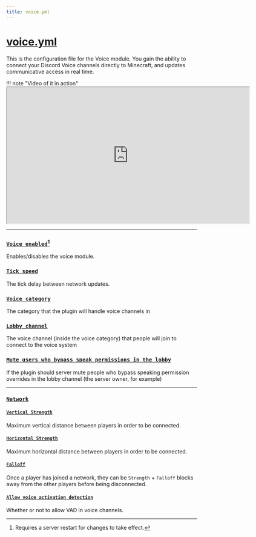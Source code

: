 ```yaml
---
title: voice.yml
---
```


# [voice.yml](https://config.discordsrv.com/voice/_)

This is the configuration file for the Voice module. You gain the ability to connect your Discord Voice channels directly to Minecraft, and updates communicative access in real time.

!!! note "Video of it in action"
		<iframe width="640" height="360" src="https://www.youtube-nocookie.com/embed/R3GRFPUIqGE?mute=1" title="YouTube video player" frameborder="1" allow="accelerometer; autoplay; clipboard-write; encrypted-media; gyroscope; picture-in-picture" allowfullscreen></iframe>

---

### [`Voice enabled`](https://config.discordsrv.com/voice/Voice%20enabled)[^1]
Enables/disables the voice module.
### [`Tick speed`](https://config.discordsrv.com/voice/Tick%20speed)
The tick delay between network updates.
### [`Voice category`](https://config.discordsrv.com/voice/Voice%20category)
The category that the plugin will handle voice channels in
### [`Lobby channel`](https://config.discordsrv.com/voice/Lobby%20channel)
The voice channel (inside the voice category) that people will join to connect to the voice system
### [`Mute users who bypass speak permissions in the lobby`](https://config.discordsrv.com/voice/Mute%20users%20who%20bypass%20speak%20permissions%20in%20the%20lobby)
If the plugin should server mute people who bypass speaking permission overrides in the lobby channel (the server owner, for example)

---

### [`Network`](https://config.discordsrv.com/voice/Network)
#### [`Vertical Strength`](https://config.discordsrv.com/voice/Vertical%20Strength)
Maximum vertical distance between players in order to be connected.
#### [`Horizontal Strength`](https://config.discordsrv.com/voice/Horizontal%20Strength)
Maximum horizontal distance between players in order to be connected.
#### [`Falloff`](https://config.discordsrv.com/voice/Falloff)
Once a player has joined a network, they can be `Strength` + `Falloff` blocks away from the other players before being disconnected.
#### [`Allow voice activation detection`](https://config.discordsrv.com/voice/Allow%20voice%20activation%20detection)
Whether or not to allow VAD in voice channels.  

[^1]: Requires a server restart for changes to take effect.
